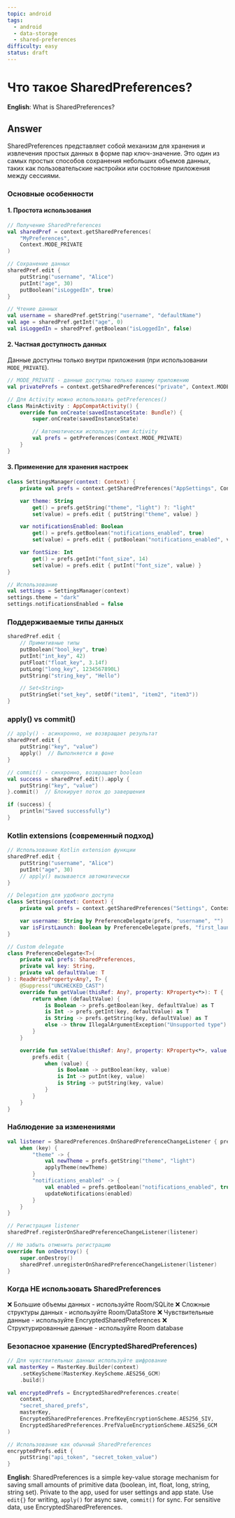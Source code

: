 ```yaml
---
topic: android
tags:
  - android
  - data-storage
  - shared-preferences
difficulty: easy
status: draft
---
```


# Что такое SharedPreferences?

**English**: What is SharedPreferences?

## Answer

SharedPreferences представляет собой механизм для хранения и извлечения простых данных в форме пар ключ-значение. Это один из самых простых способов сохранения небольших объемов данных, таких как пользовательские настройки или состояние приложения между сессиями.

### Основные особенности

#### 1. Простота использования

```kotlin
// Получение SharedPreferences
val sharedPref = context.getSharedPreferences(
    "MyPreferences",
    Context.MODE_PRIVATE
)

// Сохранение данных
sharedPref.edit {
    putString("username", "Alice")
    putInt("age", 30)
    putBoolean("isLoggedIn", true)
}

// Чтение данных
val username = sharedPref.getString("username", "defaultName")
val age = sharedPref.getInt("age", 0)
val isLoggedIn = sharedPref.getBoolean("isLoggedIn", false)
```

#### 2. Частная доступность данных

Данные доступны только внутри приложения (при использовании `MODE_PRIVATE`).

```kotlin
// MODE_PRIVATE - данные доступны только вашему приложению
val privatePrefs = context.getSharedPreferences("private", Context.MODE_PRIVATE)

// Для Activity можно использовать getPreferences()
class MainActivity : AppCompatActivity() {
    override fun onCreate(savedInstanceState: Bundle?) {
        super.onCreate(savedInstanceState)

        // Автоматически использует имя Activity
        val prefs = getPreferences(Context.MODE_PRIVATE)
    }
}
```

#### 3. Применение для хранения настроек

```kotlin
class SettingsManager(context: Context) {
    private val prefs = context.getSharedPreferences("AppSettings", Context.MODE_PRIVATE)

    var theme: String
        get() = prefs.getString("theme", "light") ?: "light"
        set(value) = prefs.edit { putString("theme", value) }

    var notificationsEnabled: Boolean
        get() = prefs.getBoolean("notifications_enabled", true)
        set(value) = prefs.edit { putBoolean("notifications_enabled", value) }

    var fontSize: Int
        get() = prefs.getInt("font_size", 14)
        set(value) = prefs.edit { putInt("font_size", value) }
}

// Использование
val settings = SettingsManager(context)
settings.theme = "dark"
settings.notificationsEnabled = false
```

### Поддерживаемые типы данных

```kotlin
sharedPref.edit {
    // Примитивные типы
    putBoolean("bool_key", true)
    putInt("int_key", 42)
    putFloat("float_key", 3.14f)
    putLong("long_key", 1234567890L)
    putString("string_key", "Hello")

    // Set<String>
    putStringSet("set_key", setOf("item1", "item2", "item3"))
}
```

### apply() vs commit()

```kotlin
// apply() - асинхронно, не возвращает результат
sharedPref.edit {
    putString("key", "value")
    apply()  // Выполняется в фоне
}

// commit() - синхронно, возвращает boolean
val success = sharedPref.edit().apply {
    putString("key", "value")
}.commit()  // Блокирует поток до завершения

if (success) {
    println("Saved successfully")
}
```

### Kotlin extensions (современный подход)

```kotlin
// Использование Kotlin extension функции
sharedPref.edit {
    putString("username", "Alice")
    putInt("age", 30)
    // apply() вызывается автоматически
}

// Delegation для удобного доступа
class Settings(context: Context) {
    private val prefs = context.getSharedPreferences("Settings", Context.MODE_PRIVATE)

    var username: String by PreferenceDelegate(prefs, "username", "")
    var isFirstLaunch: Boolean by PreferenceDelegate(prefs, "first_launch", true)
}

// Custom delegate
class PreferenceDelegate<T>(
    private val prefs: SharedPreferences,
    private val key: String,
    private val defaultValue: T
) : ReadWriteProperty<Any?, T> {
    @Suppress("UNCHECKED_CAST")
    override fun getValue(thisRef: Any?, property: KProperty<*>): T {
        return when (defaultValue) {
            is Boolean -> prefs.getBoolean(key, defaultValue) as T
            is Int -> prefs.getInt(key, defaultValue) as T
            is String -> prefs.getString(key, defaultValue) as T
            else -> throw IllegalArgumentException("Unsupported type")
        }
    }

    override fun setValue(thisRef: Any?, property: KProperty<*>, value: T) {
        prefs.edit {
            when (value) {
                is Boolean -> putBoolean(key, value)
                is Int -> putInt(key, value)
                is String -> putString(key, value)
            }
        }
    }
}
```

### Наблюдение за изменениями

```kotlin
val listener = SharedPreferences.OnSharedPreferenceChangeListener { prefs, key ->
    when (key) {
        "theme" -> {
            val newTheme = prefs.getString("theme", "light")
            applyTheme(newTheme)
        }
        "notifications_enabled" -> {
            val enabled = prefs.getBoolean("notifications_enabled", true)
            updateNotifications(enabled)
        }
    }
}

// Регистрация listener
sharedPref.registerOnSharedPreferenceChangeListener(listener)

// Не забыть отменить регистрацию
override fun onDestroy() {
    super.onDestroy()
    sharedPref.unregisterOnSharedPreferenceChangeListener(listener)
}
```

### Когда НЕ использовать SharedPreferences

❌ Большие объемы данных - используйте Room/SQLite
❌ Сложные структуры данных - используйте Room/DataStore
❌ Чувствительные данные - используйте EncryptedSharedPreferences
❌ Структурированные данные - используйте Room database

### Безопасное хранение (EncryptedSharedPreferences)

```kotlin
// Для чувствительных данных используйте шифрование
val masterKey = MasterKey.Builder(context)
    .setKeyScheme(MasterKey.KeyScheme.AES256_GCM)
    .build()

val encryptedPrefs = EncryptedSharedPreferences.create(
    context,
    "secret_shared_prefs",
    masterKey,
    EncryptedSharedPreferences.PrefKeyEncryptionScheme.AES256_SIV,
    EncryptedSharedPreferences.PrefValueEncryptionScheme.AES256_GCM
)

// Использование как обычный SharedPreferences
encryptedPrefs.edit {
    putString("api_token", "secret_token_value")
}
```

**English**: SharedPreferences is a simple key-value storage mechanism for saving small amounts of primitive data (boolean, int, float, long, string, string set). Private to the app, used for user settings and app state. Use `edit{}` for writing, `apply()` for async save, `commit()` for sync. For sensitive data, use EncryptedSharedPreferences.
